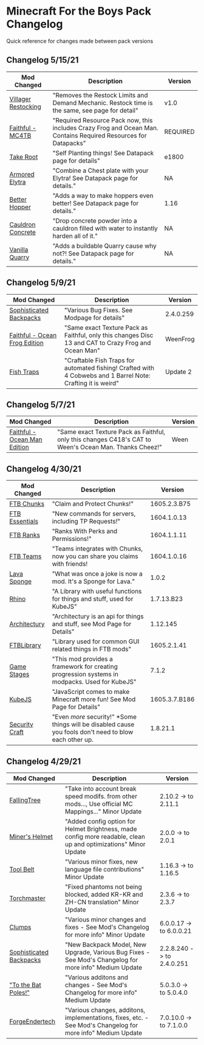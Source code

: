 # Minecraft For the Boys Pack Changelog

Quick reference for changes made between pack versions

## Changelog 5/15/21

**Mod Changed**                                                                                               |     **Description**                                                                                              |       **Version**         |
------------------------------------------------------------------------------------------------------------- | ---------------------------------------------------------------------------------------------------------------- | ------------------------- |
[Villager Restocking](https://www.planetminecraft.com/data-pack/villager-restocking-v1-0/)                    | "Removes the Restock Limits and Demand Mechanic. Restock time is the same, see page for detail"                  | v1.0                      |
[Faithful - MC4TB](https://github.com/digitalbarrito/MC4TB)                                                   | "Required Resource Pack now, this includes Crazy Frog and Ocean Man. Contains Required Resources for Datapacks"  | REQUIRED                  |
[Take Root](https://www.planetminecraft.com/data-pack/take-root/)                                             | "Self Planting things! See Datapack page for details"                                                            | e1800                     |
[Armored Elytra](https://www.planetminecraft.com/data-pack/armored-elytra/)                                   | "Combine a Chest plate with your Elytra! See Datapack page for details."                                         | NA                        |
[Better Hopper](https://www.planetminecraft.com/data-pack/better-hopper-datapack/)                            | "Adds a way to make hoppers even better! See Datapack page for details."                                         | 1.16                      |
[Cauldron Concrete](https://miroware.io/minecraft/datapacks/files/cauldron_concrete_2.zip)                    | "Drop concrete powder into a cauldron filled with water to instantly harden all of it."                          | NA
[Vanilla Quarry](https://www.planetminecraft.com/data-pack/vanilla-quarry/)                                   | "Adds a buildable Quarry cause why not?! See Datapack page for details."                                         | NA

## Changelog 5/9/21

**Mod Changed**                                                                                               |     **Description**                                                                                              |       **Version**         |
------------------------------------------------------------------------------------------------------------- | ---------------------------------------------------------------------------------------------------------------- | ------------------------- |
[Sophisticated Backpacks](https://www.curseforge.com/minecraft/mc-mods/sophisticated-backpacks/files/3294628) | "Various Bug Fixes. See Modpage for details"                                                                     | 2.4.0.259                 |
[Faithful - Ocean Frog Edition](https://github.com/digitalbarrito/MC4TB)                                      | "Same exact Texture Pack as Faithful, only this changes Disc 13 and CAT to Crazy Frog and Ocean Man"             | WeenFrog                  |
[Fish Traps](https://www.planetminecraft.com/data-pack/fish-trap-datapack-by-enders-host/)                    | "Craftable Fish Traps for automated fishing! Crafted with 4 Cobwebs and 1 Barrel Note: Crafting it is weird"     | Update 2                  |

## Changelog 5/7/21

**Mod Changed**                                                                                               |     **Description**                                                                                              |       **Version**         |
------------------------------------------------------------------------------------------------------------- | ---------------------------------------------------------------------------------------------------------------- | ------------------------- |
[Faithful - Ocean Man Edition](https://github.com/digitalbarrito/MC4TB)                                       | "Same exact Texture Pack as Faithful, only this changes C418's CAT to Ween's Ocean Man. Thanks Cheez!"           | Ween                      |

## Changelog 4/30/21

**Mod Changed**                                                                                               |     **Description**                                                                                              |       **Version**         |
------------------------------------------------------------------------------------------------------------- | ---------------------------------------------------------------------------------------------------------------- | ------------------------- |
[FTB Chunks](https://www.curseforge.com/minecraft/mc-mods/ftb-chunks-forge/files)                             | "Claim and Protect Chunks!"                                                                                      | 1605.2.3.B75              |
[FTB Essentials](https://www.curseforge.com/minecraft/mc-mods/ftb-essentials-forge/files)                     | "New commands for servers, including TP Requests!"                                                               | 1604.1.0.13               |
[FTB Ranks](https://www.curseforge.com/minecraft/mc-mods/ftb-ranks-forge/files)                               | "Ranks With Perks and Permissions!"                                                                              | 1604.1.1.11               |
[FTB Teams](https://www.curseforge.com/minecraft/mc-mods/ftb-teams-forge/files)                               | "Teams integrates with Chunks, now you can share you claims with friends!                                        | 1604.1.0.16               |
[Lava Sponge](https://www.curseforge.com/minecraft/mc-mods/lavasponge/files)                                  | "What was once a joke is now a mod. It's a Sponge for Lava."                                                     | 1.0.2                     |
[Rhino](https://www.curseforge.com/minecraft/mc-mods/rhino/files)                                             | "A Library with useful functions for things and stuff, used for KubeJS"                                          | 1.7.13.B23                |
[Architectury](https://www.curseforge.com/minecraft/mc-mods/architectury-forge/files)                         | "Architectury is an api for things and stuff, see Mod Page for Details"                                          | 1.12.145                  |
[FTBLibrary](https://www.curseforge.com/minecraft/mc-mods/ftb-library-forge/files)                            | "Library used for common GUI related things in FTB mods"                                                         | 1605.2.1.41               |
[Game Stages](https://www.curseforge.com/minecraft/mc-mods/game-stages/files)                                 | "This mod provides a framework for creating progression systems in modpacks. Used for KubeJS"                    | 7.1.2                     |
[KubeJS](https://www.curseforge.com/minecraft/mc-mods/kubejs-forge/files)                                     | "JavaScript comes to make Minecraft more fun! See Mod Page for Details"                                          | 1605.3.7.B186             |
[Security Craft](https://www.curseforge.com/minecraft/mc-mods/security-craft/files)                           | "Even *more* security!" *Some things will be disabled cause you fools don't need to blow each other up.          | 1.8.21.1                  |


## Changelog 4/29/21

**Mod Changed**                                                                                               |     **Description**                                                                                              |       **Version**         |
------------------------------------------------------------------------------------------------------------- | ---------------------------------------------------------------------------------------------------------------- | ------------------------- |
[FallingTree](https://www.curseforge.com/minecraft/mc-mods/falling-tree/files/3270207)                        | "Take into account break speed modifs. from other mods..., Use official MC Mappings..." Minor Update             |  2.10.2 -> to 2.11.1      |
[Miner's Helmet](https://www.curseforge.com/minecraft/mc-mods/miners-helmet/files/3273200)                    | "Added config option for Helmet Brightness, made config more readable, clean up and optimizations" Minor Update  |   2.0.0 -> to 2.0.1       |
[Tool Belt](https://www.curseforge.com/minecraft/mc-mods/tool-belt/files/3258349)                             | "Various minor fixes, new language file contributions" Minor Update                                              |  1.16.3 -> to 1.16.5      |
[Torchmaster](https://www.curseforge.com/minecraft/mc-mods/torchmaster/files/3281987)                         | "Fixed phantoms not being blocked, added KR-KR and ZH-CN translation" Minor Update                               |   2.3.6 -> to 2.3.7       |
[Clumps](https://www.curseforge.com/minecraft/mc-mods/clumps/files/3275832)                                   | "Various minor changes and fixes - See Mod's Changelog for more info" Minor Update                               | 6.0.0.17 -> to 6.0.0.21   |
[Sophisticated Backpacks](https://www.curseforge.com/minecraft/mc-mods/sophisticated-backpacks/files/3288477) | "New Backpack Model, New Upgrade, Various Bug Fixes - See Mod's Changelog for more info" Medium Update           |2.2.8.240 -> to 2.4.0.251  |
["To the Bat Poles!"](https://www.curseforge.com/minecraft/mc-mods/to-the-bat-poles/files/3258625)            | "Various additons and changes - See Mod's Changelog for more info" Medium Update                                 | 5.0.3.0 -> to 5.0.4.0     | 
[ForgeEndertech](https://www.curseforge.com/minecraft/mc-mods/forgeendertech/files/3246245)                   | "Various changes, additons, implementations, fixes, etc. - See Mod's Changelog for more info" Medium Update      | 7.0.10.0 -> to 7.1.0.0    | 